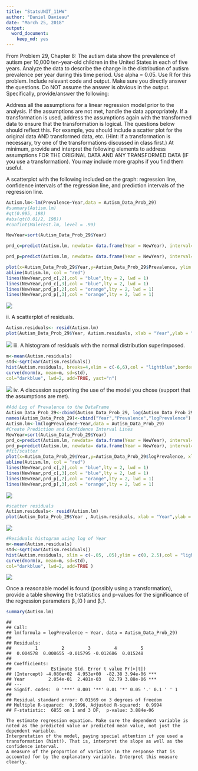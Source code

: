 ```yaml
---
title: "StatsUNIT_11HW"
author: "Daniel Davieau"
date: "March 25, 2018"
output: 
  word_document: 
    keep_md: yes
---
```



From Problem 29, Chapter 8:
The autism data show the prevalence of autism per 10,000 ten-year-old children in the United States in each of five years. Analyze the data to describe the change in the distribution of autism prevalence per year during this time period. 
	Use alpha = 0.05.
	Use R for this problem. 
	Include relevant code and output. Make sure you directly answer the questions. Do NOT assume the answer is obvious in the output.
Specifically, provide/answer the following:

Address all the assumptions for a linear regression model prior to the analysis. If the assumptions are not met, handle the data appropriately. If a transformation is used, address the assumptions again with the transformed data to ensure that the transformation is logical. The questions below should reflect this. For example, you should include a scatter plot for the original data AND transformed data, etc. (Hint: if a transformation is necessary, try one of the transformations discussed in class first.) At minimum, provide and interpret the following elements to address assumptions FOR THE ORIGINAL DATA AND ANY TRANSFORMED DATA (IF you use a transformation). You may include more graphs if you find them useful.

A scatterplot with the following included on the graph: regression line, confidence intervals of the regression line, and prediction intervals of the regression line.
	

```r
Autism.lm<-lm(Prevalence~Year,data = Autism_Data_Prob_29)
#summary(Autism.lm)
#qt(0.995, 198)
#abs(qt(0.01/2, 198))
#confint(MaleTest.lm, level = .99)

NewYear=sort(Autism_Data_Prob_29$Year)

prd_c=predict(Autism.lm, newdata= data.frame(Year = NewYear), interval=c("confidence"), type = c("response"), level=0.95)

prd_p=predict(Autism.lm, newdata= data.frame(Year = NewYear), interval=c("prediction"), type = c("response"), level=0.95) 

plot(x=Autism_Data_Prob_29$Year,y=Autism_Data_Prob_29$Prevalence, ylim = c(-5,25),xlab = "Year",ylab = "Autism Prevalence", main = "Autism Prevalence by Year")
abline(Autism.lm, col = "red")
lines(NewYear,prd_c[,2],col = "blue",lty = 2, lwd = 1)
lines(NewYear,prd_c[,3],col = "blue",lty = 2, lwd = 1)
lines(NewYear,prd_p[,2],col = "orange",lty = 2, lwd = 1)
lines(NewYear,prd_p[,3],col = "orange",lty = 2, lwd = 1)
```

![](DDavieau_UNIT_11HW_6371_files/figure-docx/unnamed-chunk-1-1.png)<!-- -->

ii.	A scatterplot of residuals.


```r
Autism.residuals<- resid(Autism.lm)
plot(Autism_Data_Prob_29$Year, Autism.residuals, xlab = "Year",ylab = "Autism Prevalence Residuals", main = "Autism Prevalence Residuals by Year")
```

![](DDavieau_UNIT_11HW_6371_files/figure-docx/unnamed-chunk-2-1.png)<!-- -->
iii.	A histogram of residuals with the normal distribution superimposed.


```r
m<-mean(Autism.residuals)
std<-sqrt(var(Autism.residuals))
hist(Autism.residuals, breaks=4,xlim = c(-6,6),col = "lightblue",border = "white")
curve(dnorm(x, mean=m, sd=std),
col="darkblue", lwd=2, add=TRUE, yaxt="n")
```

![](DDavieau_UNIT_11HW_6371_files/figure-docx/unnamed-chunk-3-1.png)<!-- -->
iv.	A discussion supporting the use of the model you chose (support that the assumptions are met).


```r
#Add Log of Prevalence to the DataFrame
Autism_Data_Prob_29<-cbind(Autism_Data_Prob_29, log(Autism_Data_Prob_29$Prevalence))
names(Autism_Data_Prob_29)<-cbind("Year","Prevalence","logPrevalence")
Autism.lm<-lm(logPrevalence~Year,data = Autism_Data_Prob_29)
#Create Prediction and Confidence Interval Lines
NewYear=sort(Autism_Data_Prob_29$Year)
prd_c=predict(Autism.lm, newdata= data.frame(Year = NewYear), interval=c("confidence"), type = c("response"), level=0.95)
prd_p=predict(Autism.lm, newdata= data.frame(Year = NewYear), interval=c("prediction"), type = c("response"), level=0.95) 
#fit/scatter
plot(x=Autism_Data_Prob_29$Year,y=Autism_Data_Prob_29$logPrevalence, xlab = "Year",ylab = "Log of Autism Prevalence", main = "Autism Prevalence by Year")
abline(Autism.lm, col = "red")
lines(NewYear,prd_c[,2],col = "blue",lty = 2, lwd = 1)
lines(NewYear,prd_c[,3],col = "blue",lty = 2, lwd = 1)
lines(NewYear,prd_p[,2],col = "orange",lty = 2, lwd = 1)
lines(NewYear,prd_p[,3],col = "orange",lty = 2, lwd = 1)
```

![](DDavieau_UNIT_11HW_6371_files/figure-docx/unnamed-chunk-4-1.png)<!-- -->

```r
#scatter residuals
Autism.residuals<- resid(Autism.lm)
plot(Autism_Data_Prob_29$Year , Autism.residuals, xlab = "Year",ylab = "Log of Autism Prevalence Residuals", main = "log of Autism Prevalence Residuals by Year")
```

![](DDavieau_UNIT_11HW_6371_files/figure-docx/unnamed-chunk-4-2.png)<!-- -->

```r
#Residuals histogram using log of Year
m<-mean(Autism.residuals)
std<-sqrt(var(Autism.residuals))
hist(Autism.residuals, xlim = c(-.05, .05),ylim = c(0, 2.5),col = "lightblue",border = "white")
curve(dnorm(x, mean=m, sd=std),
col="darkblue", lwd=2, add=TRUE )
```

![](DDavieau_UNIT_11HW_6371_files/figure-docx/unnamed-chunk-4-3.png)<!-- -->

Once a reasonable model is found (possibly using a transformation), provide a table showing the t-statistics and p-values for the significance of the regression parameters β_(0 ) and β_1.


```r
summary(Autism.lm)
```

```
## 
## Call:
## lm(formula = logPrevalence ~ Year, data = Autism_Data_Prob_29)
## 
## Residuals:
##         1         2         3         4         5 
##  0.004578  0.008655 -0.015795 -0.012686  0.015248 
## 
## Coefficients:
##               Estimate Std. Error t value Pr(>|t|)    
## (Intercept) -4.080e+02  4.953e+00  -82.38 3.94e-06 ***
## Year         2.054e-01  2.481e-03   82.79 3.88e-06 ***
## ---
## Signif. codes:  0 '***' 0.001 '**' 0.01 '*' 0.05 '.' 0.1 ' ' 1
## 
## Residual standard error: 0.01569 on 3 degrees of freedom
## Multiple R-squared:  0.9996,	Adjusted R-squared:  0.9994 
## F-statistic:  6855 on 1 and 3 DF,  p-value: 3.884e-06
```


	The estimate regression equation. Make sure the dependent variable is noted as the predicted value or predicted mean value, not just the dependent variable.
	Interpretation of the model, paying special attention if you used a transformation (hint!). That is, interpret the slope as well as the confidence interval. 
	A measure of the proportion of variation in the response that is accounted for by the explanatory variable. Interpret this measure clearly.
	





